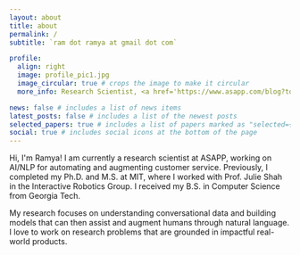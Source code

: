 ```yaml
---
layout: about
title: about
permalink: /
subtitle: `ram dot ramya at gmail dot com`

profile:
  align: right
  image: profile_pic1.jpg
  image_circular: true # crops the image to make it circular
  more_info: Research Scientist, <a href='https://www.asapp.com/blog?topic=AI+Research'>ASAPP</a>

news: false # includes a list of news items
latest_posts: false # includes a list of the newest posts
selected_papers: true # includes a list of papers marked as "selected={true}"
social: true # includes social icons at the bottom of the page
---
```


Hi, I'm Ramya! I am currently a research scientist at ASAPP, working on AI/NLP for automating and augmenting customer service. Previously, I completed my Ph.D. and M.S. at MIT, where I worked with Prof. Julie Shah in the Interactive Robotics Group. I received my B.S. in Computer Science from Georgia Tech.

My research focuses on understanding conversational data and building models that can then assist and augment humans through natural language. I love to work on research problems that are grounded in impactful real-world products.